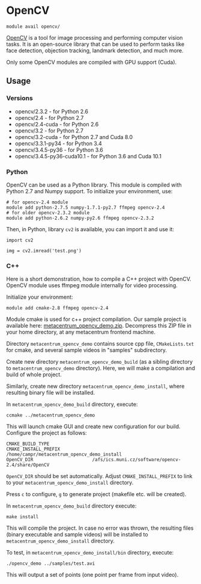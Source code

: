 # OpenCV 

    module avail opencv/

[OpenCV](https://opencv.org/) is a tool for image processing and performing computer vision tasks. It is an open-source library that can be used to perform tasks like face detection, objection tracking, landmark detection, and much more.

Only some OpenCV modules are compiled with GPU support (Cuda).

## Usage

### Versions

- opencv/2.3.2               - for Python 2.6
- opencv/2.4                 - for Python 2.7
- opencv/2.4-cuda            - for Python 2.6
- opencv/3.2                 - for Python 2.7
- opencv/3.2-cuda            - for Python 2.7 and Cuda 8.0
- opencv/3.3.1-py34          - for Python 3.4
- opencv/3.4.5-py36          - for Python 3.6
- opencv/3.4.5-py36-cuda10.1 - for Python 3.6 and Cuda 10.1

### Python

OpenCV can be used as a Python library. This module is compiled with Python 2.7 and Numpy support. To initialize your environment, use:

```
# for opencv-2.4 module
module add python-2.7.5 numpy-1.7.1-py2.7 ffmpeg opencv-2.4
# for older opencv-2.3.2 module
module add python-2.6.2 numpy-py2.6 ffmpeg opencv-2.3.2
```

Then, in Python, library `cv2` is available, you can import it and use it:

```
import cv2

img = cv2.imread('test.png')
```

### C++

Here is a short demonstration, how to compile a C++ project with OpenCV. OpenCV module uses ffmpeg module internally for video processing.

Initialize your environment:

    module add cmake-2.8 ffmpeg opencv-2.4

Module cmake is used for c++ project compilation. Our sample project is available here: [metacentrum_opencv_demo.zip](http://www.kky.zcu.cz/public/metacentrum_opencv_demo.zip). Decompress this ZIP file in your home directory, at any metacentrum frontend machine.

Directory `metacentrum_opencv_demo` contains source cpp file, `CMakeLists.txt` for cmake, and several sample videos in "samples" subdirectory.

Create new directory `metacentrum_opencv_demo_build` (as a sibling directory to `metacentrum_opencv_demo` directory). Here, we will make a compilation and build of whole project. 

Similarly, create new directory `metacentrum_opencv_demo_install`, where resulting binary file will be installed.

In `metacentrum_opencv_demo_build` directory, execute:

    ccmake ../metacentrum_opencv_demo

This will launch cmake GUI and create new configuration for our build. Configure the project as follows:

```
CMAKE_BUILD_TYPE                
CMAKE_INSTALL_PREFIX            /home/campr/metacentrum_opencv_demo_install
OpenCV_DIR                      /afs/ics.muni.cz/software/opencv-2.4/share/OpenCV
```

`OpenCV_DIR` should be set automatically. Adjust `CMAKE_INSTALL_PREFIX` to link to your `metacentrum_opencv_demo_install` directory.

Press `c` to configure, `g` to generate project (makefile etc. will be created). 

In `metacentrum_opencv_demo_build` directory execute:

    make install

This will compile the project. In case no error was thrown, the resulting files (binary executable and sample videos) will be installed to `metacentrum_opencv_demo_install` directory.

To test, in `metacentrum_opencv_demo_install/bin` directory, execute:

    ./opencv_demo ../samples/test.avi

This will output a set of points (one point per frame from input video). 

